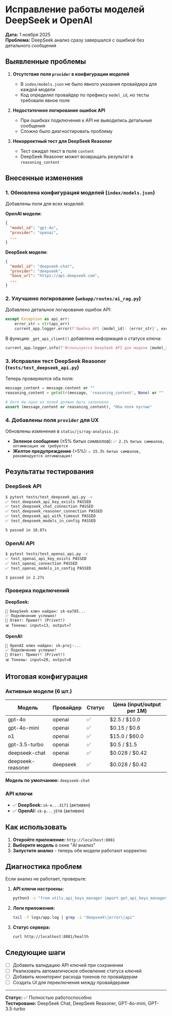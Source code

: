 # Исправление работы моделей DeepSeek и OpenAI

**Дата:** 1 ноября 2025  
**Проблема:** DeepSeek анализ сразу завершался с ошибкой без детального сообщения

## Выявленные проблемы

1. **Отсутствие поля `provider` в конфигурации моделей**
   - В `index/models.json` не было явного указания провайдера для каждой модели
   - Код определял провайдер по префиксу `model_id`, но тесты требовали явное поле

2. **Недостаточное логирование ошибок API**
   - При ошибках подключения к API не выводились детальные сообщения
   - Сложно было диагностировать проблему

3. **Некорректный тест для DeepSeek Reasoner**
   - Тест ожидал текст в поле `content`
   - DeepSeek Reasoner может возвращать результат в `reasoning_content`

## Внесенные изменения

### 1. Обновлена конфигурация моделей (`index/models.json`)

Добавлены поля для всех моделей:

**OpenAI модели:**
```json
{
  "model_id": "gpt-4o",
  "provider": "openai",
  ...
}
```

**DeepSeek модели:**
```json
{
  "model_id": "deepseek-chat",
  "provider": "deepseek",
  "base_url": "https://api.deepseek.com",
  ...
}
```

### 2. Улучшено логирование (`webapp/routes/ai_rag.py`)

Добавлено детальное логирование ошибок API:
```python
except Exception as api_err:
    error_str = str(api_err)
    current_app.logger.error(f'Ошибка API {model_id}: {error_str}', exc_info=True)
```

В функцию `_get_api_client()` добавлена информация о статусе ключа:
```python
current_app.logger.info(f'Используется DeepSeek API для модели {model_id}, ключ: {"присутствует" if deepseek_key and len(deepseek_key) > 10 else "ОТСУТСТВУЕТ!"}')
```

### 3. Исправлен тест DeepSeek Reasoner (`tests/test_deepseek_api.py`)

Теперь проверяются оба поля:
```python
message_content = message.content or ""
reasoning_content = getattr(message, 'reasoning_content', None) or ""

# Хотя бы одно из полей должно быть заполнено
assert (message_content or reasoning_content), "Оба поля пустые"
```

### 4. Добавлены поля `provider` для UX

Обновлены изменения в `static/js/rag-analysis.js`:
- **Зеленое сообщение** (≤5% битых символов): `✅ 2.1% битых символов, оптимизация не требуется`
- **Желтое предупреждение** (>5%): `⚠️ 15.3% битых символов, рекомендуется оптимизация!`

## Результаты тестирования

### DeepSeek API
```bash
$ pytest tests/test_deepseek_api.py -v
✅ test_deepseek_api_key_exists PASSED
✅ test_deepseek_chat_connection PASSED
✅ test_deepseek_reasoner_connection PASSED
✅ test_deepseek_api_with_timeout PASSED
✅ test_deepseek_models_in_config PASSED

5 passed in 10.87s
```

### OpenAI API
```bash
$ pytest tests/test_openai_api.py -v
✅ test_openai_api_key_exists PASSED
✅ test_openai_connection PASSED
✅ test_openai_models_in_config PASSED

3 passed in 2.27s
```

### Проверка подключений

**DeepSeek:**
```
🔑 DeepSeek ключ найден: sk-ea785...
✅ Подключение успешно!
📝 Ответ: Привет! (Privet!)
📊 Токены: input=13, output=7
```

**OpenAI:**
```
🔑 OpenAI ключ найден: sk-proj-...
✅ Подключение успешно!
📝 Ответ: Привет! (Privet!)
📊 Токены: input=20, output=8
```

## Итоговая конфигурация

### Активные модели (6 шт.)
| Модель | Провайдер | Статус | Цена (input/output per 1M) |
|--------|-----------|--------|---------------------------|
| gpt-4o | openai | ✅ | $2.5 / $10.0 |
| gpt-4o-mini | openai | ✅ | $0.15 / $0.6 |
| o1 | openai | ✅ | $15.0 / $60.0 |
| gpt-3.5-turbo | openai | ✅ | $0.5 / $1.5 |
| deepseek-chat | openai | ✅ | $0.028 / $0.42 |
| deepseek-reasoner | deepseek | ✅ | $0.028 / $0.42 |

**Модель по умолчанию:** `deepseek-chat`

### API ключи
- ✅ **DeepSeek:** `sk-e...3171` (активен)
- ✅ **OpenAI:** `sk-p...jEYA` (активен)

## Как использовать

1. **Откройте приложение:** `http://localhost:8081`
2. **Выберите модель** в окне "AI анализ"
3. **Запустите анализ** - теперь обе модели работают корректно

## Диагностика проблем

Если анализ не работает, проверьте:

1. **API ключи настроены:**
   ```bash
   python3 -c "from utils.api_keys_manager import get_api_keys_manager; print(get_api_keys_manager().list_keys())"
   ```

2. **Логи приложения:**
   ```bash
   tail -f logs/app.log | grep -i "deepseek\|error\|api"
   ```

3. **Статус сервера:**
   ```bash
   curl http://localhost:8081/health
   ```

## Следующие шаги

- [ ] Добавить валидацию API ключей при сохранении
- [ ] Реализовать автоматическое обновление статуса ключей
- [ ] Добавить мониторинг расхода токенов по провайдерам
- [ ] Создать UI для переключения между провайдерами

---

**Статус:** ✅ Полностью работоспособно  
**Тестировано:** DeepSeek Chat, DeepSeek Reasoner, GPT-4o-mini, GPT-3.5-turbo
